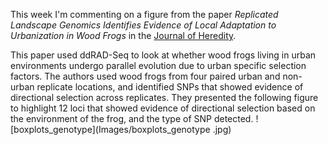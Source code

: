 This week I'm commenting on a figure from the paper *Replicated Landscape Genomics Identifies Evidence of Local Adaptation to Urbanization in Wood Frogs* in the  [Journal of Heredity](https://academic.oup.com/jhered/article/110/6/707/5529283?login=true#164267378).

This paper used ddRAD-Seq to look at whether wood frogs living in urban environments undergo parallel evolution due to urban specific selection factors. The authors used wood frogs from four paired urban and non-urban replicate locations, and identified SNPs that showed evidence of directional selection across replicates. They presented the following figure to highlight 12 loci that showed evidence of directional selection based on the environment of the frog, and the type of SNP detected. 
![boxplots_genotype](Images/boxplots_genotype .jpg)
